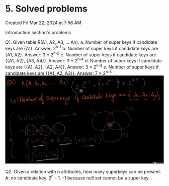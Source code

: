 # 5. Solved problems
Created Fri Mar 22, 2024 at 7:56 AM

Introduction section's problems

Q1. Given table R(A1, A2, A3, ... An). 
a. Number of super keys if candidate keys are {A1}. Answer: 2<sup>n-1</sup>
b. Number of super keys if candidate keys are {A1, A2}. Answer: 3 \* 2<sup>n-2</sup>
c. Number of super keys if candidate keys are {{A1, A2}, {A3, A4}}. Answer: 3 \* 2<sup>n-4</sup>
d. Number of super keys if candidate keys are {{A1, A2}, {A2, A4}}. Answer: 3 \* 2<sup>n-3</sup>
e. Number of super keys if candidate keys are {{A1, A2, A3}}. Answer: 7 \* 2<sup>n-3</sup>
	![](../../../../assets/5-Solved-problems-image-1-7e7cb3c7.png)

Q2. Given a relation with n attributes, how many superkeys can be present. A: no candidate key. 2<sup>n</sup> - 1. -1 because null set cannot be a super key.